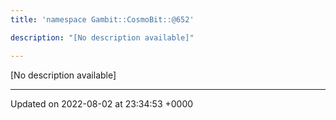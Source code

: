 ```yaml
---
title: 'namespace Gambit::CosmoBit::@652'

description: "[No description available]"

---
```







[No description available]






-------------------------------

Updated on 2022-08-02 at 23:34:53 +0000